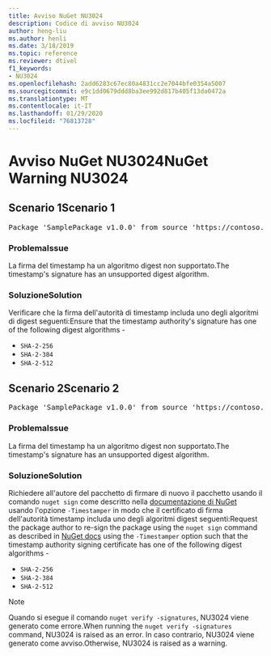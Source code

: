```yaml
---
title: Avviso NuGet NU3024
description: Codice di avviso NU3024
author: heng-liu
ms.author: henli
ms.date: 3/18/2019
ms.topic: reference
ms.reviewer: dtivel
f1_keywords:
- NU3024
ms.openlocfilehash: 2add6283c67ec80a4831cc2e7044bfe0354a5007
ms.sourcegitcommit: e9c1dd0679ddd8ba3ee992d817b405f13da0472a
ms.translationtype: MT
ms.contentlocale: it-IT
ms.lasthandoff: 01/29/2020
ms.locfileid: "76813728"
---
```

# <a name="nuget-warning-nu3024"></a><span data-ttu-id="3f008-103">Avviso NuGet NU3024</span><span class="sxs-lookup"><span data-stu-id="3f008-103">NuGet Warning NU3024</span></span>

## <a name="scenario-1"></a><span data-ttu-id="3f008-104">Scenario 1</span><span class="sxs-lookup"><span data-stu-id="3f008-104">Scenario 1</span></span>

<pre>Package 'SamplePackage v1.0.0' from source 'https://contoso.com/index.json': The timestamp signature has an unsupported digest algorithm. The following algorithms are supported: : SHA-2-256, SHA-2-384, SHA-2-512.</pre>

### <a name="issue"></a><span data-ttu-id="3f008-105">Problema</span><span class="sxs-lookup"><span data-stu-id="3f008-105">Issue</span></span>

<span data-ttu-id="3f008-106">La firma del timestamp ha un algoritmo digest non supportato.</span><span class="sxs-lookup"><span data-stu-id="3f008-106">The timestamp's signature has an unsupported digest algorithm.</span></span>


### <a name="solution"></a><span data-ttu-id="3f008-107">Soluzione</span><span class="sxs-lookup"><span data-stu-id="3f008-107">Solution</span></span>

<span data-ttu-id="3f008-108">Verificare che la firma dell'autorità di timestamp includa uno degli algoritmi di digest seguenti:</span><span class="sxs-lookup"><span data-stu-id="3f008-108">Ensure that the timestamp authority's signature has one of the following digest algorithms -</span></span> 
* `SHA-2-256`
* `SHA-2-384`
* `SHA-2-512`



## <a name="scenario-2"></a><span data-ttu-id="3f008-109">Scenario 2</span><span class="sxs-lookup"><span data-stu-id="3f008-109">Scenario 2</span></span>

<pre>Package 'SamplePackage v1.0.0' from source 'https://contoso.com/index.json': The primary signature's timestamp signature has an unsupported digest algorithm.</pre>

### <a name="issue"></a><span data-ttu-id="3f008-110">Problema</span><span class="sxs-lookup"><span data-stu-id="3f008-110">Issue</span></span>

<span data-ttu-id="3f008-111">La firma del timestamp ha un algoritmo digest non supportato.</span><span class="sxs-lookup"><span data-stu-id="3f008-111">The timestamp's signature has an unsupported digest algorithm.</span></span>


### <a name="solution"></a><span data-ttu-id="3f008-112">Soluzione</span><span class="sxs-lookup"><span data-stu-id="3f008-112">Solution</span></span>

<span data-ttu-id="3f008-113">Richiedere all'autore del pacchetto di firmare di nuovo il pacchetto usando il comando `nuget sign` come descritto nella [documentazione di NuGet](../../create-packages/sign-a-package.md) usando l'opzione `-Timestamper` in modo che il certificato di firma dell'autorità timestamp includa uno degli algoritmi digest seguenti:</span><span class="sxs-lookup"><span data-stu-id="3f008-113">Request the package author to re-sign the package using the `nuget sign` command as described in [NuGet docs](../../create-packages/sign-a-package.md) using the `-Timestamper` option such that the timestamp authority signing certificate has one of the following digest algorithms -</span></span>
* `SHA-2-256`
* `SHA-2-384`
* `SHA-2-512`


> [!Note]
> <span data-ttu-id="3f008-114">Quando si esegue il comando `nuget verify -signatures`, NU3024 viene generato come errore.</span><span class="sxs-lookup"><span data-stu-id="3f008-114">When running the `nuget verify -signatures` command, NU3024 is raised as an error.</span></span> <span data-ttu-id="3f008-115">In caso contrario, NU3024 viene generato come avviso.</span><span class="sxs-lookup"><span data-stu-id="3f008-115">Otherwise, NU3024 is raised as a warning.</span></span>
